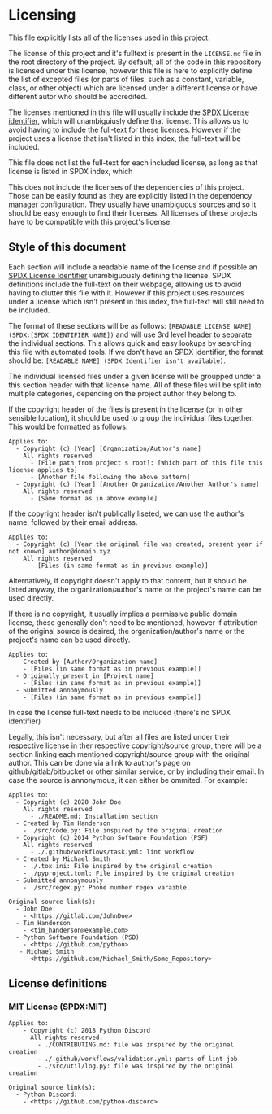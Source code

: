 # Licensing

This file explicitly lists all of the licenses used in this project.

The license of this project and it's fulltext is present in the `LICENSE.md` file in the root directory of the project.
By default, all of the code in this repository is licensed under this license, however this file is here to explicitly
define the list of excepted files (or parts of files, such as a constant, variable, class, or other object) which are
licensed under a different license or have different autor who should be accredited.

The licenses mentioned in this file will usually include the [SPDX License identifier](https://spdx.org/licenses), which
will unambiguiusly define that license. This allows us to avoid having to include the full-text for these licenses.
However if the project uses a license that isn't listed in this index, the full-text will be included.

This file does not list the full-text for each included license, as long as that license is listed in SPDX index,
which 

This does not include the licenses of the dependencies of this project. Those can be easily found as they are explicitly
listed in the dependency manager configuration. They usually have unambiguous sources and so it should be easy enough to
find their licenses. All licenses of these projects have to be compatible with this project's license.

## Style of this document

Each section will include a readable name of the license and if possible an 
[SPDX License Identifier](https://spdx.org/licenses) unambiguously defining the license. SPDX definitions include the
full-text on their webpage, allowing us to avoid having to clutter this file with it. However if this project uses resources
under a license which isn't present in this index, the full-text will still need to be included.

The format of these sections will be as follows: `[READABLE LICENSE NAME] (SPDX:[SPDX IDENTIFIER NAME])` and will use
3rd level header to separate the individual sections. This allows quick and easy lookups by searching this file
with automated tools. If we don't have an SPDX identifier, the format should be: 
`[READABLE NAME] (SPDX Identifier isn't available)`.

The individual licensed files under a given license will be groupped under a this section header with that license name.
All of these files will be split into multiple categories, depending on the project author they belong to.

If the copyright header of the files is present in the license (or in other sensible location), it should be used to group
the individual files together. This would be formatted as follows:

```
Applies to:
  - Copyright (c) [Year] [Organization/Author's name]
    All rights reserved
      - [File path from project's root]: [Which part of this file this license applies to]
      - [Another file following the above pattern]
  - Copyright (c) [Year] [Another Organization/Another Author's name]
    All rights reserved
      - [Same format as in above example]
```

If the copyright header isn't publically liseted, we can use the author's name, followed by their email address.

```
Applies to:
  - Copyright (c) [Year the original file was created, present year if not known] author@domain.xyz
    All rights reserved
      - [Files (in same format as in previous example)]
```

Alternatively, if copyright doesn't apply to that content, but it should be listed anyway, the organization/author's
name or the project's name can be used directly. 

If there is no copyright, it usually implies a permissive public domain license, these generally don't need to be 
mentioned, however if attribution of the original source is desired, the organization/author's name or the project's
name can be used directly.

```
Applies to:
  - Created by [Author/Organization name]
    - [Files (in same format as in previous example)]
  - Originally present in [Project name]
    - [Files (in same format as in previous example)]
  - Submitted annonymously
    - [Files (in same format as in previous example)]
```

In case the license full-text needs to be included (there's no SPDX identifier)

Legally, this isn't necessary, but after all files are listed under their respective license in ther respective 
copyright/source group, there will be a section linking each mentioned copyright/source group with the original
author. This can be done via a link to author's page on github/gitlab/bitbucket or other similar service, or by
including their email. In case the source is annonymous, it can either be ommited. For example:
```
Applies to:
  - Copyright (c) 2020 John Doe
    All rights reserved
      - ./README.md: Installation section
  - Created by Tim Handerson
    - ./src/code.py: File inspired by the original creation
  - Copyright (c) 2014 Python Software Foundation (PSF)
    All rights reserved
      - ./.github/workflows/task.yml: lint workflow
  - Created by Michael Smith
    - ./.tox.ini: File inspired by the original creation
    - ./pyproject.toml: File inspired by the original creation
  - Submitted annonymously
    - ./src/regex.py: Phone number regex varaible.

Original source link(s):
  - John Doe:
    - <https://gitlab.com/JohnDoe>
  - Tim Handerson
    - <tim_handerson@example.com>
  - Python Software Foundation (PSD)
    - <https://github.com/python>
   - Michael Smith
    - <https://github.com/Michael_Smith/Some_Repository>
```


## License definitions

### MIT License (SPDX:MIT)

```
Applies to:
    - Copyright (c) 2018 Python Discord
      All rights reserved.
        - ./CONTRIBUTING.md: file was inspired by the original creation
        - ./.github/workflows/validation.yml: parts of lint job
        - ./src/util/log.py: file was inspired by the original creation

Original source link(s):
  - Python Discord:
    - <https://github.com/python-discord>
```
